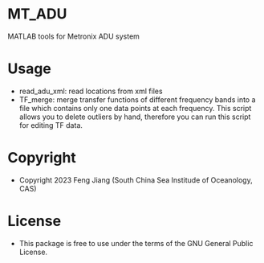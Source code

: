 # MT_ADU
 MATLAB tools for Metronix ADU system 

# Usage
 * read_adu_xml: read locations from xml files
 * TF_merge: merge transfer functions of different frequency bands into a file which contains only one data points at each frequency. This script allows you to delete outliers by hand, therefore you can run this script for editing TF data.

 # Copyright
  * Copyright 2023 Feng Jiang (South China Sea Institude of Oceanology, CAS)

 # License
  * This package is free to use under the terms of the GNU General Public License.

